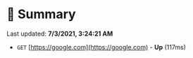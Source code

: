 # 📖 Summary
Last updated: **7/3/2021, 3:24:21 AM**

- `GET` [https://google.com](https://google.com) - **Up** (117ms)
